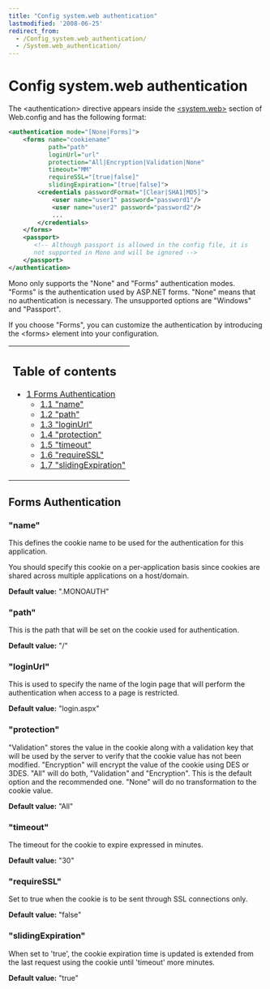 ```yaml
---
title: "Config system.web authentication"
lastmodified: '2008-06-25'
redirect_from:
  - /Config_system.web_authentication/
  - /System.web_authentication/
---
```


Config system.web authentication
================================

The \<authentication\> directive appears inside the [\<system.web\>](/Config_system.web) section of Web.config and has the following format:

``` xml
<authentication mode="[None|Forms]">
    <forms name="cookiename"
           path="path"
           loginUrl="url"
           protection="All|Encryption|Validation|None"
           timeout="MM"
           requireSSL="[true|false]"
           slidingExpiration="[true|false]">
        <credentials passwordFormat="[Clear|SHA1|MD5]">
            <user name="user1" password="password1"/>
            <user name="user2" password="password2"/>
            ...
        </credentials>
    </forms>
    <passport>
       <!-- Although passport is allowed in the config file, it is
       not supported in Mono and will be ignored -->
    </passport>
</authentication>
```

Mono only supports the "None" and "Forms" authentication modes. "Forms" is the authentication used by ASP.NET forms. "None" means that no authentication is necessary. The unsupported options are "Windows" and "Passport".

If you choose "Forms", you can customize the authentication by introducing the \<forms\> element into your configuration.

<table>
<col width="100%" />
<tbody>
<tr class="odd">
<td align="left"><h2>Table of contents</h2>
<ul>
<li><a href="#forms-authentication">1 Forms Authentication</a>
<ul>
<li><a href="#name">1.1 &quot;name&quot;</a></li>
<li><a href="#path">1.2 &quot;path&quot;</a></li>
<li><a href="#loginurl">1.3 &quot;loginUrl&quot;</a></li>
<li><a href="#protection">1.4 &quot;protection&quot;</a></li>
<li><a href="#timeout">1.5 &quot;timeout&quot;</a></li>
<li><a href="#requiressl">1.6 &quot;requireSSL&quot;</a></li>
<li><a href="#slidingexpiration">1.7 &quot;slidingExpiration&quot;</a></li>
</ul></li>
</ul></td>
</tr>
</tbody>
</table>

Forms Authentication
--------------------

### "name"

This defines the cookie name to be used for the authentication for this application.

You should specify this cookie on a per-application basis since cookies are shared across multiple applications on a host/domain.

**Default value:** ".MONOAUTH"

### "path"

This is the path that will be set on the cookie used for authentication.

**Default value:** "/"

### "loginUrl"

This is used to specify the name of the login page that will perform the authentication when access to a page is restricted.

**Default value:** "login.aspx"

### "protection"

"Validation" stores the value in the cookie along with a validation key that will be used by the server to verify that the cookie value has not been modified. "Encryption" will encrypt the value of the cookie using DES or 3DES. "All" will do both, "Validation" and "Encryption". This is the default option and the recommended one. "None" will do no transformation to the cookie value.

**Default value:** "All"

### "timeout"

The timeout for the cookie to expire expressed in minutes.

**Default value:** "30"

### "requireSSL"

Set to true when the cookie is to be sent through SSL connections only.

**Default value:** "false"

### "slidingExpiration"

When set to 'true', the cookie expiration time is updated is extended from the last request using the cookie until 'timeout' more minutes.

**Default value:** "true"
